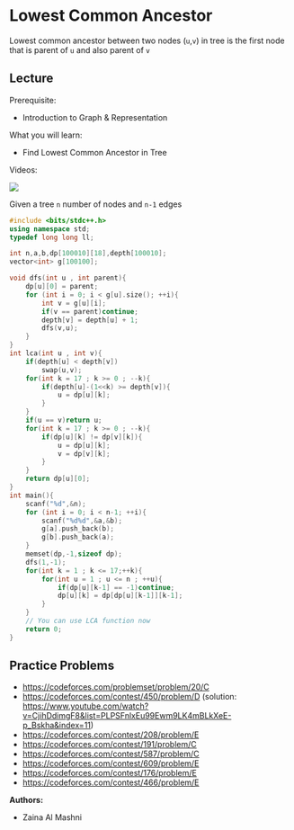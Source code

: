 # Lowest Common Ancestor
Lowest common ancestor between two nodes (`u`,`v`) in tree is the first node that is
parent of `u` and also parent of `v`

## Lecture

Prerequisite:
- Introduction to Graph & Representation

What you will learn:
- Find Lowest Common Ancestor in Tree

Videos:

[![](https://img.youtube.com/vi/tHkaoi/0.jpg)](https://www.youtube.com/watch?v=tHkaoi)

Given a tree `n` number of nodes and `n-1` edges 

```cpp
#include <bits/stdc++.h>
using namespace std;
typedef long long ll;

int n,a,b,dp[100010][18],depth[100010];
vector<int> g[100100];

void dfs(int u , int parent){
	dp[u][0] = parent;
	for (int i = 0; i < g[u].size(); ++i){
		int v = g[u][i];
		if(v == parent)continue;
		depth[v] = depth[u] + 1;
		dfs(v,u);
	}
}
int lca(int u , int v){
	if(depth[u] < depth[v])
		swap(u,v);
	for(int k = 17 ; k >= 0 ; --k){
		if(depth[u]-(1<<k) >= depth[v]){
			u = dp[u][k];
		}
	}	
	if(u == v)return u;
	for(int k = 17 ; k >= 0 ; --k){
		if(dp[u][k] != dp[v][k]){
			u = dp[u][k];
			v = dp[v][k];
		}
	}
	return dp[u][0];
}
int main(){
	scanf("%d",&n);
	for (int i = 0; i < n-1; ++i){
		scanf("%d%d",&a,&b);
		g[a].push_back(b);
		g[b].push_back(a);
	}
	memset(dp,-1,sizeof dp);
	dfs(1,-1);
	for(int k = 1 ; k <= 17;++k){
		for(int u = 1 ; u <= n ; ++u){
			if(dp[u][k-1] == -1)continue;
			dp[u][k] = dp[dp[u][k-1]][k-1];
		}
	}
	// You can use LCA function now
	return 0;	
}
```
## Practice Problems

- https://codeforces.com/problemset/problem/20/C
- https://codeforces.com/contest/450/problem/D (solution: https://www.youtube.com/watch?v=CjihDdimgF8&list=PLPSFnlxEu99Ewm9LK4mBLkXeE-p_Bskha&index=11)
- https://codeforces.com/contest/208/problem/E
- https://codeforces.com/contest/191/problem/C
- https://codeforces.com/contest/587/problem/C
- https://codeforces.com/contest/609/problem/E
- https://codeforces.com/contest/176/problem/E
- https://codeforces.com/contest/466/problem/E

**Authors:**
* Zaina Al Mashni
